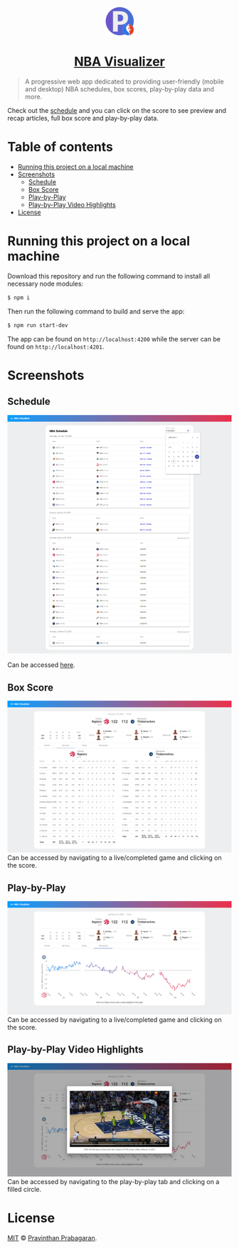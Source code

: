 <p align="center">
  <a href="https://nba.pravinthan.com">
    <img src="src/assets/icons/icon-512x512.png" alt="NBA Visualizer" width="12.5%" height="12.5%" />
  </a>
</p>

<h1 align="center">
  <a href="https://nba.pravinthan.com">NBA Visualizer</a>
</h1>

> A progressive web app dedicated to providing user-friendly (mobile and desktop) NBA schedules, box scores, play-by-play data and more.

Check out the [schedule](https://nba.pravinthan.com/#/schedule) and you can click on the score to see preview and recap articles, full box score and play-by-play data.

<h1>Table of contents</h1>

- [Running this project on a local machine](#running-this-project-on-a-local-machine)
- [Screenshots](#screenshots)
  - [Schedule](#schedule)
  - [Box Score](#box-score)
  - [Play-by-Play](#play-by-play)
  - [Play-by-Play Video Highlights](#play-by-play-video-highlights)
- [License](#license)

# Running this project on a local machine

Download this repository and run the following command to install all necessary node modules:

```sh
$ npm i
```

Then run the following command to build and serve the app:

```sh
$ npm run start-dev
```

The app can be found on `http://localhost:4200` while the server can be found on `http://localhost:4201`.

# Screenshots

## Schedule

<img src="src/assets/screenshots/schedule.png" alt="Schedule" />

Can be accessed [here](https://nba.pravinthan.com/#/schedule).

## Box Score

<img src="src/assets/screenshots/box-score.png" alt="Box Score" />
Can be accessed by navigating to a live/completed game and clicking on the score.

## Play-by-Play

<img src="src/assets/screenshots/play-by-play.png" alt="Play-by-Play" />
Can be accessed by navigating to a live/completed game and clicking on the score.

## Play-by-Play Video Highlights

<img src="src/assets/screenshots/play-by-play-video.png" alt="Play-by-Play Video Highlights" />
Can be accessed by navigating to the play-by-play tab and clicking on a filled circle.

# License

[MIT](./LICENSE) &copy; [Pravinthan Prabagaran](https://pravinthan.com).
